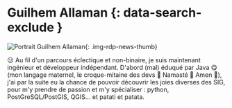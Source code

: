 # Guilhem Allaman {: data-search-exclude }

![Portrait Guilhem Allaman](https://cdn.geotribu.fr/img/internal/contributeurs/gall.jpg "Portrait Guilhem Allaman"){: .img-rdp-news-thumb}

:confused: Au fil d'un parcours éclectique et non-binaire, je suis maintenant ingénieur et développeur indépendant. D'abord (mal) éduqué par Java :yum: (mon langage maternel, le croque-mitaine des devs :pray: Namasté :pray: Amen :pray:), j'ai par la suite eu la chance de pouvoir découvrir les joies diverses des SIG, pour m'y prendre de passion et m'y spécialiser : python, PostGreSQL/PostGIS, QGIS... et patati et patata.
